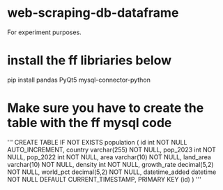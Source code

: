 # web-scraping-db-dataframe
For experiment purposes.

# install the ff libriaries below
pip install pandas PyQt5 mysql-connector-python

# Make sure you have to create the table with the ff mysql code
'''
CREATE TABLE IF NOT EXISTS population (
  id int NOT NULL AUTO_INCREMENT,
  country varchar(255) NOT NULL,
  pop_2023 int NOT NULL,
  pop_2022 int NOT NULL,
  area varchar(10) NOT NULL,
  land_area varchar(10) NOT NULL,
  density int NOT NULL,
  growth_rate decimal(5,2) NOT NULL,
  world_pct decimal(5,2) NOT NULL,
  datetime_added datetime NOT NULL DEFAULT CURRENT_TIMESTAMP,
  PRIMARY KEY (id)
)
'''
